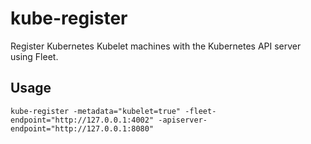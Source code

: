 # kube-register

Register Kubernetes Kubelet machines with the Kubernetes API server using Fleet.

## Usage

```
kube-register -metadata="kubelet=true" -fleet-endpoint="http://127.0.0.1:4002" -apiserver-endpoint="http://127.0.0.1:8080"
```
